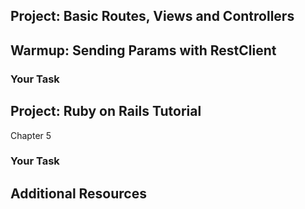 ## Project: Basic Routes, Views and Controllers

## Warmup: Sending Params with RestClient

### Your Task

## Project: Ruby on Rails Tutorial
Chapter 5

### Your Task

## Additional Resources